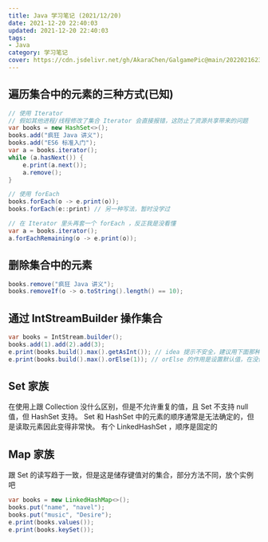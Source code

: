 ```yaml
---
title: Java 学习笔记 (2021/12/20)
date: 2021-12-20 22:40:03
updated: 2021-12-20 22:40:03
tags:
- Java
category: 学习笔记
cover: https://cdn.jsdelivr.net/gh/AkaraChen/GalgamePic@main/20220216231047.png
---
```


## 遍历集合中的元素的三种方式(已知)
```java
// 使用 Iterator
// 假如其他进程/线程修改了集合 Iterator 会直接报错，这防止了资源共享带来的问题
var books = new HashSet<>();
books.add("疯狂 Java 讲义");
books.add("ES6 标准入门");
var a = books.iterator();
while (a.hasNext()) {
    e.print(a.next());
    a.remove();
}
```
```java
// 使用 forEach
books.forEach(o -> e.print(o));
books.forEach(e::print) // 另一种写法，暂时没学过
```
```java
// 在 Iterator 里头再套一个 forEach ，反正我是没看懂
var a = books.iterator();
a.forEachRemaining(o -> e.print(o));
```
## 删除集合中的元素
```java
books.remove("疯狂 Java 讲义");
books.removeIf(o -> o.toString().length() == 10);
```
## 通过 IntStreamBuilder 操作集合
```java
var books = IntStream.builder();
books.add(1).add(2).add(3);
e.print(books.build().max().getAsInt()); // idea 提示不安全，建议用下面那种
e.print(books.build().max().orElse(1)); // orElse 的作用是设置默认值，在没值返回的情况下至少传一个值
```
## Set 家族
在使用上跟 Collection 没什么区别，但是不允许重复的值，且 Set 不支持 null 值，但 HashSet 支持。
Set 和 HashSet 中的元素的顺序通常是无法确定的，但是读取元素因此变得非常快。
有个 LinkedHashSet ，顺序是固定的

## Map 家族
跟 Set 的读写趋于一致，但是这是储存键值对的集合，部分方法不同，放个实例吧
```java
var books = new LinkedHashMap<>();
books.put("name", "navel");
books.put("music", "Desire");
e.print(books.values());
e.print(books.keySet());
```
